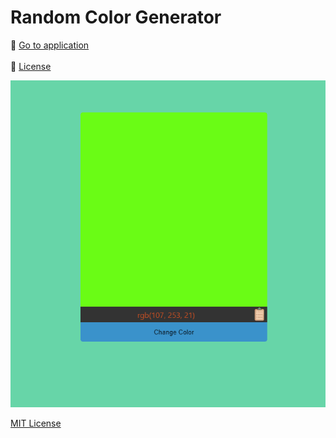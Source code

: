 # Random Color Generator

:rocket: [Go to application](https://turkaytunc.github.io/random-color-generator)  
<br>
:page_facing_up: [License](#MIT-License)

![gif](https://github.com/turkaytunc/random-color-generator/blob/master/public/static-files/howtouse.gif)

[MIT License](https://github.com/turkaytunc/random-color-generator/blob/master/LICENSE)
